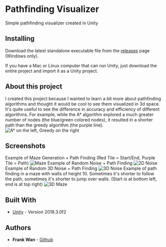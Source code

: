 

# Pathfinding Visualizer

Simple pathfinding visualizer created in Unity 

## Installing

Download the latest standalone executable file from the [releases](https://github.com/FrankWan27/PathfindingVis/releases) page (Windows only).

If you have a Mac or Linux computer that can run Unity, just download the entire project and import it as a Unity project.


## About this project
I created this project because I wanted to learn a bit more about pathfinding algorithms and thought it would be cool to see them visualized in 3d space. It's quite useful to see the difference in accuracy and efficiency of different algorithms. For example, while the A* algorithm explored a much greater number of nodes (the blue/green colored nodes), it resulted in a shorter path than the greedy algorithm (the purple line).
![A* on the left, Greedy on the right](https://i.imgur.com/fe5ftqr.png)
## Screenshots

Example of Maze Generation + Path Finding (Red Tile = Start/End, Purple Tile = Path)
![Maze](https://i.imgur.com/8jQHbPr.png)
Example of Random Noise + Path Finding
![2D Noise](https://i.imgur.com/wJXaPoK.png)
Example of Random 3D Noise + Path Finding
![3D Noise](https://i.imgur.com/jroz2QZ.png)
Example of path finding in a maze with walls of height 10. Sometimes it's shorter to follow the path, sometimes it's shorter to jump over walls. (Start is at bottom left, end is at top right)
![3D Maze](https://i.imgur.com/nAaXHeT.png)


## Built With

* [Unity](https://unity.com/) - Version 2018.3.0f2

## Authors

* **Frank Wan** - [Github](https://github.com/FrankWan27)